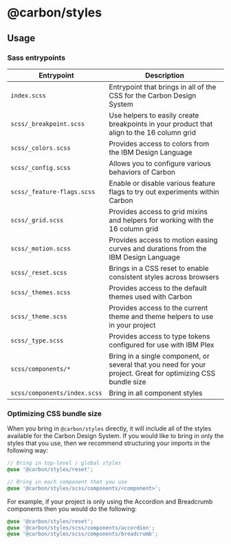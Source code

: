# @carbon/styles

## Usage

### Sass entrypoints

| Entrypoint                   | Description                                                                                                  |
| ---------------------------- | ------------------------------------------------------------------------------------------------------------ |
| `index.scss`                 | Entrypoint that brings in all of the CSS for the Carbon Design System                                        |
| `scss/_breakpoint.scss`      | Use helpers to easily create breakpoints in your product that align to the 16 column grid                    |
| `scss/_colors.scss`          | Provides access to colors from the IBM Design Language                                                       |
| `scss/_config.scss`          | Allows you to configure various behaviors of Carbon                                                          |
| `scss/_feature-flags.scss`   | Enable or disable various feature flags to try out experiments within Carbon                                 |
| `scss/_grid.scss`            | Provides access to grid mixins and helpers for working with the 16 column grid                               |
| `scss/_motion.scss`          | Provides access to motion easing curves and durations from the IBM Design Language                           |
| `scss/_reset.scss`           | Brings in a CSS reset to enable consistent styles across browsers                                            |
| `scss/_themes.scss`          | Provides access to the default themes used with Carbon                                                       |
| `scss/_theme.scss`           | Provides access to the current theme and theme helpers to use in your project                                |
| `scss/_type.scss`            | Provides access to type tokens configured for use with IBM Plex                                              |
| `scss/components/*`          | Bring in a single component, or several that you need for your project. Great for optimizing CSS bundle size |
| `scss/components/index.scss` | Bring in all component styles                                                                                |

### Optimizing CSS bundle size

When you bring in `@carbon/styles` directly, it will include all of the styles
available for the Carbon Design System. If you would like to bring in only the
styles that you use, then we recommend structuring your imports in the following
way:

```scss
// Bring in top-level / global styles
@use '@carbon/styles/reset';

// Bring in each component that you use
@use '@carbon/styles/scss/components/<component>';
```

For example, if your project is only using the Accordion and Breadcrumb
components then you would do the following:

```scss
@use '@carbon/styles/reset';
@use '@carbon/styles/scss/components/accordion';
@use '@carbon/styles/scss/components/breadcrumb';
```
